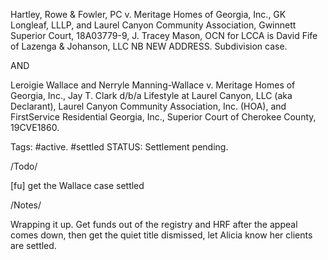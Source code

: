 Hartley, Rowe & Fowler, PC v. Meritage Homes of Georgia, Inc., GK
Longleaf, LLLP, and Laurel Canyon Community Association, Gwinnett
Superior Court, 18A03779-9, J. Tracey Mason, OCN for LCCA is David Fife
of Lazenga & Johanson, LLC NB NEW ADDRESS. Subdivision case.

AND

Leroigie Wallace and Nerryle Manning-Wallace v. Meritage Homes of
Georgia, Inc., Jay T. Clark d/b/a Lifestyle at Laurel Canyon, LLC (aka
Declarant), Laurel Canyon Community Association, Inc. (HOA), and
FirstService Residential Georgia, Inc., Superior Court of Cherokee
County, 19CVE1860.

Tags: #active. #settled STATUS: Settlement pending.

/Todo/

[fu] get the Wallace case settled

/Notes/

Wrapping it up. Get funds out of the registry and HRF after the appeal
comes down, then get the quiet title dismissed, let Alicia know her
clients are settled.
